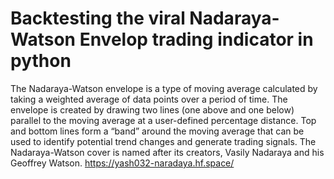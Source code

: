 # Backtesting the viral Nadaraya-Watson Envelop trading indicator in python

The Nadaraya-Watson envelope is a type of moving average calculated by taking a weighted average of data points over a period of time. The envelope is created by drawing two lines (one above and one below) parallel to the moving average at a user-defined percentage distance. Top and bottom lines form a “band” around the moving average that can be used to identify potential trend changes and generate trading signals. The Nadaraya-Watson cover is named after its creators, Vasily Nadaraya and his Geoffrey Watson.
https://yash032-naradaya.hf.space/
